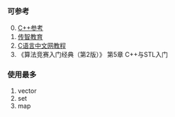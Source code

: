### 可参考
00. [C++参考](https://en.cppreference.com/w/)
01. [传智教育](https://www.bilibili.com/video/BV1Hb411Y7E5/?p=185&vd_source=8bd7b24b38e3e12c558d839b352b32f4)
02. [C语言中文网教程](http://c.biancheng.net/stl/)
03. 《算法竞赛入门经典（第2版）》 第5章 C++与STL入门


### 使用最多
1. vector
2. set
3. map
